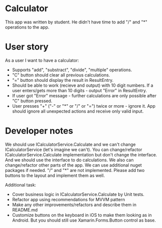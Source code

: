 # Calculator
This app was written by student. He didn't have time to add "/" and "*" operations to the app.

# User story
As a user I want to have a calculator:
- Supports "add", "substract", "divide", "multiple" operations.
- "C" button should clear all previous calculations.
- "=" button should display the result in ResultEntry.
- Should be able to work (recieve and output) with 10 digit numbers. If a user enters/gets more than 10 digits - output "Error" in ResultEntry.
- If user got "Error" message - further calculations are only possible after "C" button pressed.
- User presses "+" ("-" or "*" or "/" or "=") twice or more - ignore it. App should ignore all unexpected actions and receive only valid input.

# Developer notes
We should use ICalculatorService.Calculate and we can't change ICalculatorService (let's imagine we can't).
You can change/refactor ICalculatorService.Calculate implementation but don't change the interface. And we should use the interface to do calculations.
We also can change/refactor other parts of the app. We can use additional nuget packages if needed.
"/" and "*" are not implemented. Please add two buttons to the layout and implement them as well.

Additional task:
- Cover business logic in ICalculatorService.Calculate by Unit tests.
- Refactor app using recommendations for MVVM pattern
- Make any other improvements/refactors and describe them in README.md
- Customize buttons on the keyboard in iOS to make them looking as in Android. But you should still use Xamarin.Forms.Button control as base.
    

